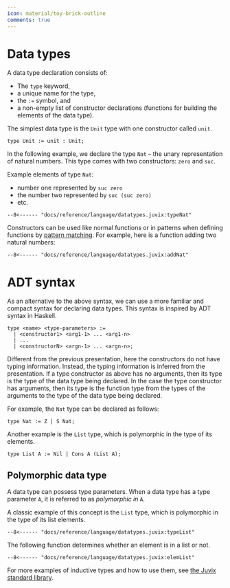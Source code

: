 ```yaml
---
icon: material/toy-brick-outline
comments: true
---
```


# Data types

A data type declaration consists of:

- The `type` keyword,
- a unique name for the type,
- the `:=` symbol, and
- a non-empty list of constructor declarations (functions for
  building the elements of the data type).

The simplest data type is the `Unit` type with one constructor called
`unit`.

```juvix
type Unit := unit : Unit;
```

In the following example, we declare the type `Nat` – the unary
representation of natural numbers. This type comes with two
constructors: `zero` and `suc`.

Example elements of type `Nat`:

- number one represented by `suc zero`
- the number two represented by `suc (suc zero)`
- etc.

```juvix
--8<------ "docs/reference/language/datatypes.juvix:typeNat"
```

Constructors can be used like normal functions or in patterns when
defining functions by [pattern matching](../functions#pattern-matching).
For example, here is a function adding two natural numbers:

```juvix
--8<------ "docs/reference/language/datatypes.juvix:addNat"
```

# ADT syntax

As an alternative to the above syntax, we can use a more familiar and compact
syntax for declaring data types. This syntax is inspired by ADT syntax in Haskell.

```juvix
type <name> <type-parameters> := 
  | <constructor1> <arg1-1> ... <arg1-n> 
  | ... 
  | <constructorN> <argn-1> ... <argn-n>;
```

Different from the previous presentation, here the constructors do not have
typing information. Instead, the typing information is inferred from the
presentation. If a type constructor as above has no arguments, then its type is
the type of the data type being declared. In the case the type constructor has
arguments, then its type is the function type from the types of the arguments to
the type of the data type being declared.

For example, the `Nat` type can be declared as follows:

```juvix
type Nat := Z | S Nat;
```

Another example is the `List` type, which is polymorphic in the type of its
elements.

```juvix
type List A := Nil | Cons A (List A);
```

## Polymorphic data type

A data type can possess type parameters. When a data type has a type parameter
`A`, it is referred to as _polymorphic in_ `A`.

A classic example of this concept is the `List` type, which is polymorphic in
the type of its list elements.

```juvix
--8<------ "docs/reference/language/datatypes.juvix:typeList"
```

The following function determines whether an element is in a list or not.

```juvix
--8<------ "docs/reference/language/datatypes.juvix:elemList"
```

For more examples of inductive types and how to use them, see [the Juvix
standard library](https://anoma.github.io/juvix-stdlib/).

<!-- TODO projections  -->

<!-- import Stdlib.Prelude open hiding {Show;mkShow;module Show}; -->
